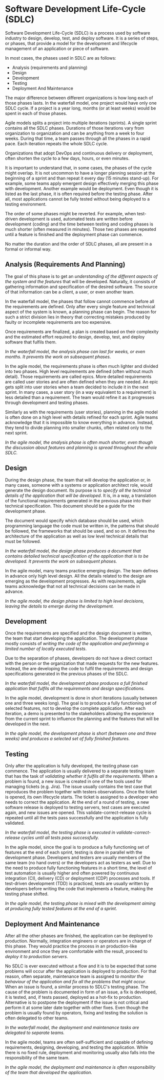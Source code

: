# Software Development Life-Cycle (SDLC)

Software Development Life-Cycle (SDLC) is a process used by software industry to design, develop, test, and deploy software. It is a series of steps, or phases, that provide a model for the development and lifecycle management of an application or piece of software.

In most cases, the phases used in SDLC are as follows:

* Analysis (requirements and planning)
* Design
* Development
* Testing
* Deployment And Maintenance

The major difference between different organizations is how long each of those phases lasts. In the waterfall model, one project would have only one SDLC cycle. If a project is a year long, months (or at least weeks) would be spent in each of those phases.

Agile models splits a project into multiple iterations (sprints). A single sprint contains all the SDLC phases. Durations of those iterations vary from organization to organization and can be anything from a week to four weeks. During that time, a team passes through all the phases in a rapid pace. Each iteration repeats the whole SDLC cycle.

Organizations that adopt DevOps and continuous delivery or deployment, often shorten the cycle to a few days, hours, or even minutes.

It is important to understand that, in some cases, the phases of the cycle might overlap. It is not uncommon to have a longer planning session at the beginning of a sprint and than repeat it every day (15 minutes stand-up). For example, some teams apply emergent design effectively merging this phase with development. Another example would be deployment. Even though it is listed as the last phase, it is often required before the testing phase. After all, most applications cannot be fully tested without being deployed to a testing environment.

The order of some phases might be reverted. For example, when test-driven development is used, automated tests are written before development (coding) and the time between testing and coding phases is much shorter (often measured in minutes). Those two phases are repeated until a feature is finished and the deployment phase can commence.

No matter the duration and the order of SDLC phases, all are present in a formal or informal way.

## Analysis (Requirements And Planning)

The goal of this phase is to get an *understanding of the different aspects of the system and the features* that will be developed. Naturally, it consists of gathering information and specification of the desired software. The source of that information can be a client, a user, or even another team.

In the waterfall model, the phases that follow cannot commence before all the requirements are defined. Only after every single feature and technical aspect of the system is known, a planning phase can begin. The reason for such a strict division lies in theory that correcting mistakes produced by faulty or incomplete requirements are too expensive.

Once requirements are finalized, a plan is created based on their complexity and the estimated effort required to design, develop, test, and deploy software that fulfils them.

*In the waterfall model, the analysis phase can last for weeks, or even months. It prevents the work on subsequent phases.*

In the agile model, the requirements phase is often much lighter and divided into two phases. High level requirements are defined (often without much detail). Those requirements are called epics. More detailed requirements are called user stories and are often defined when they are needed. An epic gets split into user stories when a team decided to include it in the next sprint. In many cases, a user story (in a way equivalent to a requirement) is less detailed than a requirement. The team would refine it as it progresses through development and testing phases.

Similarly as with the requirements (user stories), planning in the agile model is often done on a high level with details refined for each sprint. Agile teams acknowledge that it is impossible to know everything in advance. Instead, they tend to divide planning into smaller chunks, often related only to the next sprint.

*In the agile model, the analysis phase is often much shorter, even though the discussion about features and planning is spread throughout the whole SDLC.*

## Design

During the design phase, the team that will develop the application or, in many cases, someone with a systems or application architect role, would generate the design document. Its purpose is to *specify all the technical details of the application that will be developed*. It is, in a way, a translation of the functional requirements generated in the previous phase into their technical specification. This document should be a guide for the development phase.

The document would specify which database should be used, which programming language the code must be written in, the patterns that should be followed, the frameworks that should be used, and so on. It defines the architecture of the application as well as low level technical details that must be followed.

*In the waterfall model, the design phase produces a document that contains detailed technical specification of the application that is to be developed. It prevents the work on subsequent phases.*

In the agile model, many teams practice emerging design. The team defines in advance only high level design. All the details related to the design are emerging as the development progresses. As with requirements, agile teams acknowledge that not all technical decisions can be made in advance.

*In the agile model, the design phase is limited to high level decisions, leaving the details to emerge during the development.*

## Development

Once the requirements are specified and the design document is written, the team that start developing the application. The development phase mostly consists of *writing the code of the application and performing a limited number of locally executed tests*.

Due to the separation of phases, developers do not have a direct contact with the person or the organization that made requests for the new features. Instead, the are developing the code to fulfil the requirements and design specifications generated in the previous phases of the SDLC.

*In the waterfall model, the development phase produces a full finished application that fulfils all the requirements and design specifications.*

In the agile model, development is done in short iterations (usually between one and three weeks long). The goal is to produce a fully functioning set of selected features, not to develop the complete application. After each iteration, a demo is presented to the stakeholders allowing the experience from the current sprint to influence the planning and the features that will be developed in the next.

*In the agile model, the development phase is short (between one and three weeks) and produces a selected set of fully finished features.*

## Testing

Only after the application is fully developed, the testing phase can commence. The application is usually delivered to a separate testing team that has the task of *validating whether it fulfils all the requirements*. When a problem is found, a new issue is created in one of the tools used for managing tickets (e.g. Jira). The issue usually contains the test case that reproduces the problem together with testers observations. Once the ticket is opened, its own lifecycle starts. The ticket is assigned to a developer who needs to correct the application. At the end of a round of testing, a new software release is deployed to testing servers, test cases are executed again, and new issues are opened. This validate-correct-release cycle is repeated until all the tests pass successfully and the application is fully validated.

*In the waterfall model, the testing phase is executed in validate-correct-release cycles until all tests pass successfully.*

In the agile model, since the goal is to produce a fully functioning set of features at the end of each sprint, testing is done in parallel with the development phase. Developers and testers are usually members of the same team (no hand overs) or the developers act as testers as well. Due to the need to produce fully functioning features in a short time, the level of test automation is usually higher and often powered by continuous integration (CI), delivery (CD) or deployment (CDP) processes and tools. If test-driven development (TDD) is practiced, tests are usually written by developers before writing the code that implements a feature, making the testing phase shifted.

*In the agile model, the testing phase is mixed with the development aiming at producing fully tested features at the end of a sprint.*

## Deployment And Maintenance

After all the other phases are finished, the application can be deployed to production. Normally, integration engineers or operators are in charge of this phase. They would practice the process in an production-like environment and once they are comfortable with the result, proceed to *deploy it to production servers*.

No SDLC is ever executed without a flow and it is to be expected that some problems will occur after the application is deployed to production. For that reason, often separate, maintenance team is assigned to *monitor the behaviour of the application and fix all the problems that might occur*. When an issue is found, a similar process to SDLC's testing phase. The cause of the problem is documented in form of an issue, a fix is developed, it is tested, and, if tests passed, deployed as a hot-fix to production. Alternative is to postpone the deployment if the issue is not critical and perform it at some later date together with other fixes. Even though the problem is usually found by operators, fixing and testing the solution is often delegated to other teams.

*In the waterfall model, the deployment and maintenance tasks are delegated to separate teams.*

In the agile model, teams are often self-sufficient and capable of defining requirements, designing, developing, and testing the application. While there is no fixed rule, deployment and monitoring usually also falls into the responsibility of the same team.

*In the agile model, the deployment and maintenance is often responsibility of the team that developed the application.*
